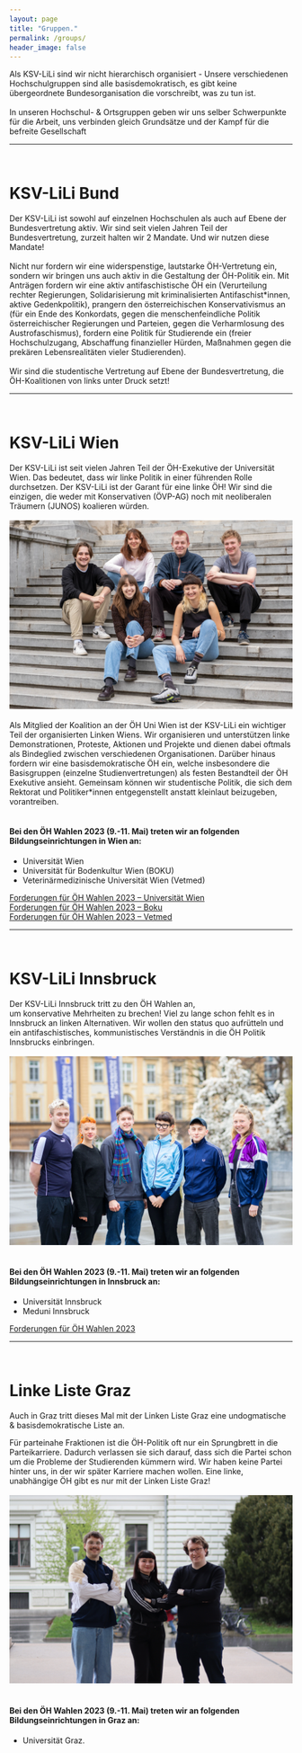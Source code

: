 ```yaml
---
layout: page
title: "Gruppen."
permalink: /groups/
header_image: false
---
```


Als KSV-LiLi sind wir nicht hierarchisch organisiert - Unsere verschiedenen Hochschulgruppen sind alle basisdemokratisch, es gibt keine übergeordnete Bundesorganisation die vorschreibt, was zu tun ist.
<br>
<br>
In unseren Hochschul- & Ortsgruppen geben wir uns selber Schwerpunkte für die Arbeit, uns verbinden gleich Grundsätze und der Kampf für die befreite Gesellschaft
<hr>
<br>

<h1 class="bund">KSV-LiLi Bund</h1>

Der KSV-LiLi ist sowohl auf einzelnen Hochschulen als auch auf Ebene der Bundesvertretung aktiv. Wir sind seit vielen Jahren Teil der Bundesvertretung, zurzeit halten wir 2 Mandate. Und wir nutzen diese Mandate! <br>
<br> 
Nicht nur fordern wir eine widerspenstige, lautstarke ÖH-Vertretung ein, sondern wir bringen uns auch aktiv in die Gestaltung der ÖH-Politik ein. Mit Anträgen fordern wir eine aktiv antifaschistische ÖH ein (Verurteilung rechter Regierungen, Solidarisierung mit kriminalisierten Antifaschist*innen, aktive Gedenkpolitik), prangern den österreichischen Konservativismus an (für ein Ende des Konkordats, gegen die menschenfeindliche Politik österreichischer Regierungen und Parteien, gegen die Verharmlosung des Austrofaschismus), fordern eine Politik für Studierende ein (freier Hochschulzugang, Abschaffung finanzieller Hürden, Maßnahmen gegen die prekären Lebensrealitäten vieler Studierenden). <br>
<br>
Wir sind die studentische Vertretung auf Ebene der Bundesvertretung, die ÖH-Koalitionen von links unter Druck setzt!
<hr>
<br>

<h1 class="vie">KSV-LiLi Wien</h1>

Der KSV-LiLi ist seit vielen Jahren Teil der ÖH-Exekutive der Universität Wien. Das bedeutet, dass wir linke Politik in einer führenden Rolle durchsetzen. Der KSV-LiLi ist der Garant für eine linke ÖH! Wir sind die einzigen, die weder mit Konservativen (ÖVP-AG) noch mit neoliberalen Träumern (JUNOS) koalieren würden.
<br>
<br>
<img src="/assets/groups/3.2_Wien.webp" class="md-image"/>
<br>
<br>
Als Mitglied der Koalition an der ÖH Uni Wien ist der KSV-LiLi ein wichtiger Teil der organisierten Linken Wiens. Wir organisieren und unterstützen linke Demonstrationen, Proteste, Aktionen und Projekte und dienen dabei oftmals als Bindeglied zwischen verschiedenen Organisationen. Darüber hinaus fordern wir eine basisdemokratische ÖH ein, welche insbesondere die Basisgruppen (einzelne Studienvertretungen) als festen Bestandteil der ÖH Exekutive ansieht. Gemeinsam können wir studentische Politik, die sich dem Rektorat und Politiker*innen entgegenstellt anstatt kleinlaut beizugeben, vorantreiben.
<br>
<br>

#### Bei den ÖH Wahlen 2023 (9.-11. Mai) treten wir an folgenden Bildungseinrichtungen in Wien an:
* Universität Wien
* Universität für Bodenkultur Wien (BOKU)
* Veterinärmedizinische Universität Wien (Vetmed)

[Forderungen für ÖH Wahlen 2023 – Universität Wien](/assets/groups/FlyerUniWien_final.pdf)<br>
[Forderungen für ÖH Wahlen 2023 – Boku](/assets/groups/FlyerBOKU_final.pdf)<br> 
[Forderungen für ÖH Wahlen 2023 – Vetmed](/assets/groups/FlyerVetmed_final.pdf)

<hr>
<br>

<h1 class="ibk">KSV-LiLi Innsbruck</h1>

Der KSV-LiLi Innsbruck tritt zu den ÖH Wahlen an, um konservative Mehrheiten zu brechen! Viel zu lange schon fehlt es in Innsbruck an linken Alternativen. Wir wollen den status quo aufrütteln und ein antifaschistisches, kommunistisches Verständnis in die ÖH Politik Innsbrucks einbringen.
<br>
<br>
<img src="/assets/groups/3.3_Innsbruck.webp" class="md-image"/>
<br>
<br>

#### Bei den ÖH Wahlen 2023 (9.-11. Mai) treten wir an folgenden Bildungseinrichtungen in Innsbruck an:
* Universität Innsbruck
* Meduni Innsbruck

[Forderungen für ÖH Wahlen 2023](/assets/groups/FlyerIbk_final.pdf)

<hr>
<br>

<h1 class="graz">Linke Liste Graz</h1>

Auch in Graz tritt dieses Mal mit der Linken Liste Graz eine undogmatische & basisdemokratische Liste an.

Für parteinahe Fraktionen ist die ÖH-Politik oft nur ein Sprungbrett in die Parteikarriere. Dadurch verlassen sie sich darauf, dass sich die Partei schon um die Probleme der Studierenden kümmern wird. Wir haben keine Partei hinter uns, in der wir später Karriere machen wollen. Eine linke, unabhängige ÖH gibt es nur mit der Linken Liste Graz!
<br>
<br>
<img src="/assets/groups/3.4_Graz.webp" class="md-image"/>
<br>
<br>

#### Bei den ÖH Wahlen 2023 (9.-11. Mai) treten wir an folgenden Bildungseinrichtungen in Graz an:
* Universität Graz.

[//]: <> (TODO: Forderungen für ÖH Wahlen 2023: /Link Flyer Graz/)
